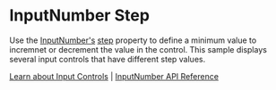 InputNumber Step
================

Use the [InputNumber's](https://www.grapecity.com/wijmo/api/classes/wijmo_input.inputnumber.html) [step](https://www.grapecity.com/wijmo/api/classes/wijmo_input.inputnumber.html#step) property to define a minimum value to incremnet or decrement the value in the control. This sample displays several input controls that have different step values.

[Learn about Input Controls](https://www.grapecity.com/wijmo/input-controls-javascript) | [InputNumber API Reference](https://www.grapecity.com/wijmo/api/classes/wijmo_input.inputnumber.html)